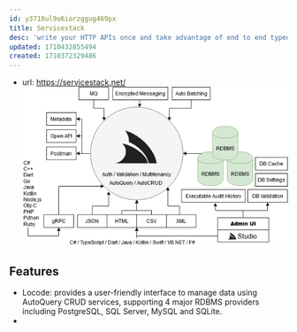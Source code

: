 ```yaml
---
id: y3718ul9o6iorzggug469px
title: Servicestack
desc: 'write your HTTP APIs once and take advantage of end to end typed integrations for all popular Web, Mobile and Desktop platforms.'
updated: 1710432855494
created: 1710372329486
---
```


- url: https://servicestack.net/
![](/assets/images/2024-03-13-16-26-01.png)

## Features

- Locode: provides a user-friendly interface to manage data using AutoQuery CRUD services, supporting 4 major RDBMS providers including PostgreSQL, SQL Server, MySQL and SQLite.
- 